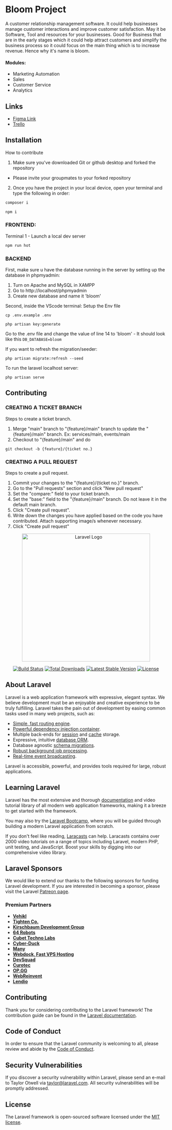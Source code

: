 # Bloom Project

A customer relationship management software. It could help businesses manage customer interactions and improve customer satisfaction. May it be Software, Tool and resources for your businesses. Good for Business that are in the early stages which it could help attract customers and simplify the business process so it could focus on the main thing which is to increase revenue. Hence why it's name is bloom.

#### Modules:

-   Marketing Automation
-   Sales
-   Customer Service
-   Analytics

## Links

-   [Figma Link](https://www.figma.com/file/iQHsG1Hm0eKl4FcKJG1DTT/BLOOM-Wireframes?node-id=3-146)
-   [Trello](https://www.figma.com/file/iQHsG1Hm0eKl4FcKJG1DTT/BLOOM-Wireframes?node-id=0)

## Installation

How to contribute

1. Make sure you've downloaded Git or github desktop and forked the repository

-   Please invite your groupmates to your forked repository

2. Once you have the project in your local device, open your terminal and type the following in order:

```bash
composer i

npm i
```

### FRONTEND:

Terminal 1 - Launch a local dev server

```bash
npm run hot
```

### BACKEND

First, make sure u have the database running in the server by setting up the database in phpmyadmin:

1. Turn on Apache and MySQL in XAMPP
2. Go to http://localhost/phpmyadmin
3. Create new database and name it 'bloom'

Second, inside the VScode terminal:
Setup the Env file

```
cp .env.example .env

php artisan key:generate
```

Go to the .env file and change the value of line 14 to 'bloom' - It should look like this `DB_DATABASE=bloom`

If you want to refresh the migration/seeder:

```
php artisan migrate:refresh --seed

```

To run the laravel localhost server:

```
php artisan serve

```

## Contributing

### CREATING A TICKET BRANCH

Steps to create a ticket branch.

1. Merge "main" branch to "{feature}/main" branch to update the "{feature}/main" branch.
   Ex: services/main, events/main
2. Checkout to "{feature}/main" and do

```
git checkout -b {feature}/{ticket no.}
```

### CREATING A PULL REQUEST

Steps to create a pull request.

1. Commit your changes to the "{feature}/{ticket no.}" branch.
2. Go to the "Pull requests" section and click "New pull request"
3. Set the "compare:" field to your ticket branch.
4. Set the "base:" field to the "{feature}/main" branch. Do not leave it in the default main branch.
5. Click "Create pull request".
6. Write down the changes you have applied based on the code you have contributed. Attach supporting image/s whenever necessary.
7. Click "Create pull request"

<p align="center"><a href="https://laravel.com" target="_blank"><img src="https://raw.githubusercontent.com/laravel/art/master/logo-lockup/5%20SVG/2%20CMYK/1%20Full%20Color/laravel-logolockup-cmyk-red.svg" width="400" alt="Laravel Logo"></a></p>

<p align="center">
<a href="https://github.com/laravel/framework/actions"><img src="https://github.com/laravel/framework/workflows/tests/badge.svg" alt="Build Status"></a>
<a href="https://packagist.org/packages/laravel/framework"><img src="https://img.shields.io/packagist/dt/laravel/framework" alt="Total Downloads"></a>
<a href="https://packagist.org/packages/laravel/framework"><img src="https://img.shields.io/packagist/v/laravel/framework" alt="Latest Stable Version"></a>
<a href="https://packagist.org/packages/laravel/framework"><img src="https://img.shields.io/packagist/l/laravel/framework" alt="License"></a>
</p>

## About Laravel

Laravel is a web application framework with expressive, elegant syntax. We believe development must be an enjoyable and creative experience to be truly fulfilling. Laravel takes the pain out of development by easing common tasks used in many web projects, such as:

-   [Simple, fast routing engine](https://laravel.com/docs/routing).
-   [Powerful dependency injection container](https://laravel.com/docs/container).
-   Multiple back-ends for [session](https://laravel.com/docs/session) and [cache](https://laravel.com/docs/cache) storage.
-   Expressive, intuitive [database ORM](https://laravel.com/docs/eloquent).
-   Database agnostic [schema migrations](https://laravel.com/docs/migrations).
-   [Robust background job processing](https://laravel.com/docs/queues).
-   [Real-time event broadcasting](https://laravel.com/docs/broadcasting).

Laravel is accessible, powerful, and provides tools required for large, robust applications.

## Learning Laravel

Laravel has the most extensive and thorough [documentation](https://laravel.com/docs) and video tutorial library of all modern web application frameworks, making it a breeze to get started with the framework.

You may also try the [Laravel Bootcamp](https://bootcamp.laravel.com), where you will be guided through building a modern Laravel application from scratch.

If you don't feel like reading, [Laracasts](https://laracasts.com) can help. Laracasts contains over 2000 video tutorials on a range of topics including Laravel, modern PHP, unit testing, and JavaScript. Boost your skills by digging into our comprehensive video library.

## Laravel Sponsors

We would like to extend our thanks to the following sponsors for funding Laravel development. If you are interested in becoming a sponsor, please visit the Laravel [Patreon page](https://patreon.com/taylorotwell).

### Premium Partners

-   **[Vehikl](https://vehikl.com/)**
-   **[Tighten Co.](https://tighten.co)**
-   **[Kirschbaum Development Group](https://kirschbaumdevelopment.com)**
-   **[64 Robots](https://64robots.com)**
-   **[Cubet Techno Labs](https://cubettech.com)**
-   **[Cyber-Duck](https://cyber-duck.co.uk)**
-   **[Many](https://www.many.co.uk)**
-   **[Webdock, Fast VPS Hosting](https://www.webdock.io/en)**
-   **[DevSquad](https://devsquad.com)**
-   **[Curotec](https://www.curotec.com/services/technologies/laravel/)**
-   **[OP.GG](https://op.gg)**
-   **[WebReinvent](https://webreinvent.com/?utm_source=laravel&utm_medium=github&utm_campaign=patreon-sponsors)**
-   **[Lendio](https://lendio.com)**

## Contributing

Thank you for considering contributing to the Laravel framework! The contribution guide can be found in the [Laravel documentation](https://laravel.com/docs/contributions).

## Code of Conduct

In order to ensure that the Laravel community is welcoming to all, please review and abide by the [Code of Conduct](https://laravel.com/docs/contributions#code-of-conduct).

## Security Vulnerabilities

If you discover a security vulnerability within Laravel, please send an e-mail to Taylor Otwell via [taylor@laravel.com](mailto:taylor@laravel.com). All security vulnerabilities will be promptly addressed.

## License

The Laravel framework is open-sourced software licensed under the [MIT license](https://opensource.org/licenses/MIT).
